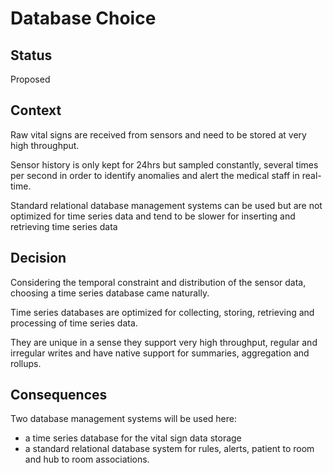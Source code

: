 # Database Choice

## Status
Proposed
  
## Context
Raw vital signs are received from sensors and need to be stored at very high throughput. 

Sensor history is only kept for 24hrs but sampled constantly, several times per second in order to identify anomalies and alert the medical staff in real-time.

Standard relational database management systems can be used but are not optimized for time series data and tend to be slower for inserting and retrieving time series data 

## Decision
Considering the temporal constraint and distribution of the sensor data, choosing a time series database came naturally. 

Time series databases are optimized for collecting, storing, retrieving and processing of time series data. 

They are unique in a sense they support very high throughput, regular and irregular writes and have native support for summaries, aggregation and rollups.

## Consequences
Two database management systems will be used here:
- a time series database for the vital sign data storage
- a standard relational database system for rules, alerts, patient to room and hub to room associations.
